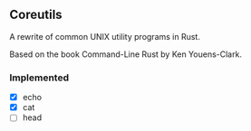 ## Coreutils

A rewrite of common UNIX utility programs in Rust.

Based on the book Command-Line Rust by Ken Youens-Clark.

### Implemented

- [x] echo
- [x] cat
- [ ] head
